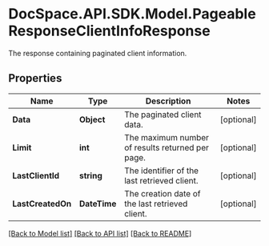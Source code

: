 # DocSpace.API.SDK.Model.PageableResponseClientInfoResponse
The response containing paginated client information.

## Properties

Name | Type | Description | Notes
------------ | ------------- | ------------- | -------------
**Data** | **Object** | The paginated client data. | [optional] 
**Limit** | **int** | The maximum number of results returned per page. | [optional] 
**LastClientId** | **string** | The identifier of the last retrieved client. | [optional] 
**LastCreatedOn** | **DateTime** | The creation date of the last retrieved client. | [optional] 

[[Back to Model list]](../README.md#documentation-for-models) [[Back to API list]](../README.md#documentation-for-api-endpoints) [[Back to README]](../README.md)

